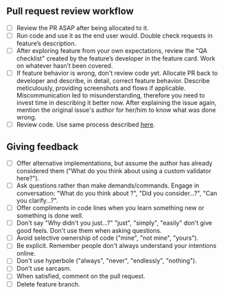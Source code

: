 ## Pull request review workflow

- [ ] Review the PR ASAP after being allocated to it.
- [ ] Run code and use it as the end user would. Double check requests in feature’s description.
- [ ] After exploring feature from your own expectations, review the "QA checklist" created by the feature’s developer in the feature card. Work on whatever hasn’t been covered. 
- [ ] If feature behavior is wrong, don't review code yet. Allocate PR back to developer and describe, in detail, correct feature behavior. Describe meticulously, providing screenshots and flows if applicable. Miscommunication led to misunderstanding, therefore you need to invest time in describing it better now. After explaining the issue again, mention the original issue's author for her/him to know what was done wrong.
- [ ] Review code. Use same process described [here](https://devchecklists.com/pull-requests-checklist/).

## Giving feedback

- [ ] Offer alternative implementations, but assume the author has already considered them ("What do you think about using a custom validator here?").
- [ ] Ask questions rather than make demands/commands. Engage in conversation: "What do you think about ?", "Did you consider...?", "Can you clarify...?".
- [ ] Offer compliments in code lines when you learn something new or something is done well.
- [ ] Don't say "Why didn't you just...?" "just", "simply", "easily" don't give good feels. Don't use them when asking questions.
- [ ] Avoid selective ownership of code ("mine", "not mine", "yours").
- [ ] Be explicit. Remember people don't always understand your intentions online.
- [ ] Don't use hyperbole ("always", "never", "endlessly", "nothing").
- [ ] Don't use sarcasm.
- [ ] When satisfied, comment on the pull request.
- [ ] Delete feature branch.
